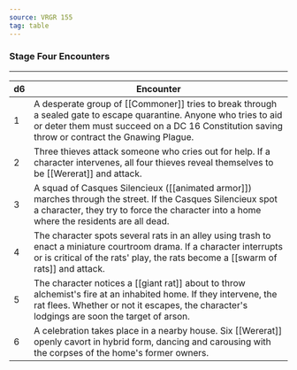 ```yaml
---
source: VRGR 155
tag: table
---
```


### Stage Four Encounters
---
|d6|Encounter|
|----|------------|
|1|A desperate group of [[Commoner]] tries to break through a sealed gate to escape quarantine. Anyone who tries to aid or deter them must succeed on a DC 16 Constitution saving throw or contract the Gnawing Plague.|
|2|Three thieves attack someone who cries out for help. If a character intervenes, all four thieves reveal themselves to be [[Wererat]] and attack.|
|3|A squad of Casques Silencieux ([[animated armor]]) marches through the street. If the Casques Silencieux spot a character, they try to force the character into a home where the residents are all dead.|
|4|The character spots several rats in an alley using trash to enact a miniature courtroom drama. If a character interrupts or is critical of the rats' play, the rats become a [[swarm of rats]] and attack.|
|5|The character notices a [[giant rat]] about to throw alchemist's fire at an inhabited home. If they intervene, the rat flees. Whether or not it escapes, the character's lodgings are soon the target of arson.|
|6|A celebration takes place in a nearby house. Six [[Wererat]] openly cavort in hybrid form, dancing and carousing with the corpses of the home's former owners.|
